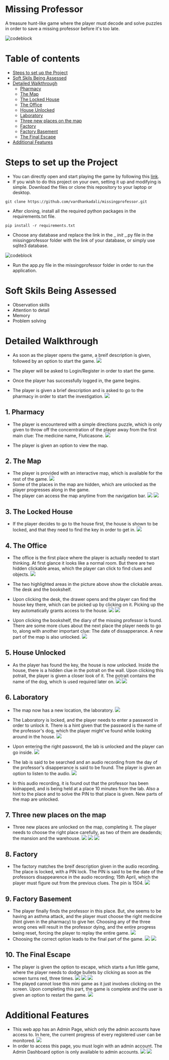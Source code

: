 

# Missing Professor

A treasure hunt-like game where the player must decode and solve puzzles in order to save a missing professor before it's too late.

![codeblock](/images/home.jpg)
<!-- TOC -->
# Table of contents

- [Steps to set up the Project](#steps-to-set-up-the-project)
- [Soft Skils Being Assessed](#soft-skils-being-assessed)
- [Detailed Walkthrough](#detailed-walkthrough)
    - [Pharmacy](#pharmacy)
    - [The Map](#the-map)
    - [The Locked House](#the-locked-house)
    - [The Office](#the-office)
    - [House Unlocked](#house-unlocked)
    - [Laboratory](#laboratory)
    - [Three new places on the map](#three-new-places-on-the-map)
    - [Factory](#factory)
    - [Factory Basement](#factory-basement)
    - [The Final Escape](#the-final-escape)
- [Additional Features](#additional-features)

<!-- /TOC -->

# Steps to set up the Project
- You can directly open and start playing the game by following this [link]("https://missingprofessor.onrender.com/").
- If you wish to do this project on your own, setting it up and modifying is simple. Download the files or clone this repository to your laptop or desktop.

` git clone https://github.com/vardhankadali/missingprofessor.git `

- After cloning, install all the required python packages in the requirements.txt file.

`pip install -r requirements.txt`

- Choose any database and replace the link in the _ _init_ _.py file in the missingprofessor folder with the link of your database, or simply use sqlite3 database.

![codeblock](/images/code.png)

- Run the app.py file in the missingprofessor folder in order to run the application.

# Soft Skils Being Assessed

- Observation skills
- Attention to detail
- Memory
- Problem solving



# Detailed Walkthrough 

- As soon as the player opens the game, a breif description is given, followed by an option to start the game.
![](/images/home.jpg)

- The player will be asked to Login/Register in order to start the game.

- Once the player has successfully logged in, the game begins. 

- The player is given a brief description and is asked to go to the pharmacy in order to start the investigation.
![](/images/user.jpg)

## 1. Pharmacy

- The player is encountered with a simple directions puzzle, which is only given to throw off the concerntration of the player away from the first main clue: The medicine name, Fluticasone.
![](/images/pharmacy1.jpg)

- The player is given an option to view the map.

## 2. The Map

- The player is provided with an interactive map, which is available for the rest of the game.
![](/images/map1.jpg)
- Some of the places in the map are hidden, which are unlocked as the player progresses along in the game.
- The player can access the map anytime from the navigation bar.
![](/images/navbar1.jpg)
![](/images/navbar.jpg)

## 3. The Locked House

- If the player decides to go to the house first, the house is shown to be locked, and that they need to find the key in order to get in.
![](/images/houselocked.jpg)

## 4. The Office

- The office is the first place where the player is actually needed to start thinking. At first glance it looks like a normal room. But there are two hidden clickable areas, which the player can click to find clues and objects.
![](/images/office.jpg)

- The two highlighted areas in the picture above show the clickable areas. The desk and the bookshelf.

- Upon clicking the desk, the drawer opens and the player can find the house key there, which can be picked up by clicking on it. Picking up the key automatically grants access to the house.
![](/images/key1.jpg)
![](/images/emptydrawer.jpg)

- Upon clicking the bookshelf, the diary of the missing professor is found. There are some more clues about the next place the player needs to go to, along with another important clue: The date of dissapperance. A new part of the map is also unlocked.
![](/images/diary.jpg)

## 5. House Unlocked

- As the player has found the key, the house is now unlocked. Inside the house, there is a hidden clue in the potrait on the wall. Upon clicking this potrait, the player is given a closer look of it. The potrait contains the name of the dog, which is used required later on.
![](/images/houseunlocked.jpg)
![](/images/dogpic.jpg)

## 6. Laboratory

- The map now has a new location, the laboratory.
![](/images/map2.jpg)

- The Laboratory is locked, and the player needs to enter a password in order to unlock it. There is a hint given that the password is the name of the professor's dog, which the player might've found while looking around in the house.
![](/images/lablocked.jpg)
- Upon entering the right password, the lab is unlocked and the player can go inside.
![](/images/labunlocked.jpg)
- The lab is said to be searched and an audio recording from the day of the professor's disapperance is said to be found. The player is given an option to listen to the audio.
![](/images/labaudio.jpg)
- In this audio recording, it is found out that the professor has been kidnapped, and is being held at a place 10 minutes from the lab. Also a hint to the place and to solve the PIN to that place is given. New parts of the map are unlocked.

## 7. Three new places on the map

- Three new places are unlocked on the map, completing it. The player needs to choose the right place carefully, as two of them are deadends; the mansion and the warehouse.
![](/images/map3.jpg)
![](/images/mansion.jpg)
![](/images/warehouse.jpg)

## 8. Factory

- The factory matches the breif description given in the audio recording. The place is locked, with a PIN lock. The PIN is said to be the date of the professors disappearence in the audio recording; 15th April, which the player must figure out from the previous clues. The pin is 1504.
![](/images/factorylocked.jpg)

## 9. Factory Basement

- The player finally finds the professor in this place. But, she seems to be having an asthma attack, and the player must choose the right medicine (hint given in the pharmacy) to give her. Choosing any of the three wrong ones will result in the professor dying, and the entire progress being reset, forcing the player to replay the entire game.
![](/images/failed.jpg)
- Choosing the correct option leads to the final part of the game.
![](/images/basement.jpg)
![](/images/saved.jpg)

## 10. The Final Escape
- The player is given the option to escape, which starts a fun little game, where the player needs to dodge bullets by clicking as soon as the screen turns red, three times.
![](/images/escape1.jpg)
![](/images/escape2.jpg)
![](/images/escape3.jpg)
- The played cannot lose this mini game as it just involves clicking on the screen. Upon completing this part, the game is complete and the user is given an option to restart the game.
![](/images/success.jpg)


# Additional Features

- This web app has an Admin Page, which only the admin accounts have access to. In here, the current progress of every registered user can be monitored.
![](/images/admin3.jpg)
- In order to access this page, you must login with an admin account. The Admin Dashboard option is only available to admin accounts.
![](/images/admin1.jpg)
![](/images/admin2.jpg)


